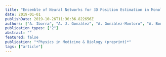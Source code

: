 ```yaml
---
title: "Ensemble of Neural Networks for 3D Position Estimation in Monolithic PET Detectors"
date: 2019-01-01
publishDate: 2019-10-26T11:30:36.822656Z
authors: ["A. Iborra", "A. J. González", "A. González-Montoro", "A. Bousse", "D. Visvikis"]
publication_types: ["2"]
abstract: ""
featured: false
publication: "*Physics in Medicine & Biology (preprint)*"
tags: ["article"]
---
```


